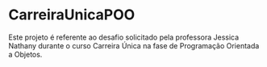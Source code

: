 # CarreiraUnicaPOO
Este projeto é referente ao desafio solicitado pela professora Jessica Nathany durante o curso Carreira Única na fase de Programação Orientada a Objetos. 
